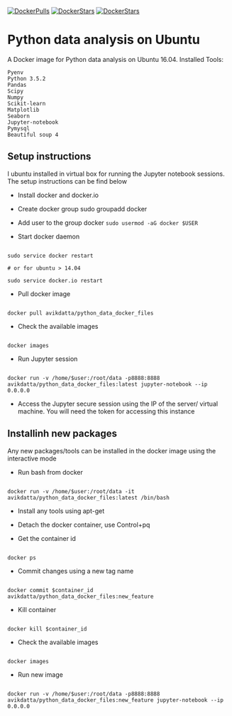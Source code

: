 [![DockerPulls](https://img.shields.io/docker/pulls/avikdatta/python_data_docker_files.svg)](https://registry.hub.docker.com/u/avikdatta/python_data_docker_files/)
[![DockerStars](https://img.shields.io/docker/stars/avikdatta/python_data_docker_files.svg)](https://registry.hub.docker.com/u/avikdatta/python_data_docker_files/)
[![DockerStars](https://img.shields.io/docker/automated/avikdatta/python_data_docker_files.svg)](https://registry.hub.docker.com/u/avikdatta/python_data_docker_files/)
# Python data analysis on Ubuntu

A Docker image for Python data analysis on Ubuntu 16.04. 
Installed Tools:

    Pyenv
    Python 3.5.2
    Pandas
    Scipy
    Numpy
    Scikit-learn
    Matplotlib
    Seaborn
    Jupyter-notebook
    Pymysql
    Beautiful soup 4

## Setup instructions

I ubuntu installed in virtual box for running the Jupyter notebook sessions. The setup instructions can be find below

* Install docker and docker.io 
* Create docker group
sudo groupadd docker

* Add user to the group docker 
`sudo usermod -aG docker $USER`

* Start docker daemon
<pre><code>
sudo service docker restart

# or for ubuntu > 14.04  

sudo service docker.io restart  
</code></pre>

* Pull docker image
<pre><code>
docker pull avikdatta/python_data_docker_files
</code></pre>

* Check the available images
<pre><code>
docker images
</code></pre>

* Run Jupyter session
<pre><code>
docker run -v /home/$user:/root/data -p8888:8888 avikdatta/python_data_docker_files:latest jupyter-notebook --ip 0.0.0.0
</code></pre>

* Access the Jupyter secure session using the IP of the server/ virtual machine. You will need the token for accessing this instance

## Installinh new packages

Any new packages/tools can be installed in the docker image using the interactive mode

* Run bash from docker
<pre><code>
docker run -v /home/$user:/root/data -it avikdatta/python_data_docker_files:latest /bin/bash
</code></pre>

* Install any tools using apt-get

* Detach the docker container, use Control+pq

* Get the container id
<pre><code>
docker ps
</code></pre>

* Commit changes using a new tag name
<pre><code>
docker commit $container_id avikdatta/python_data_docker_files:new_feature
</code></pre>

* Kill container
<pre><code>
docker kill $container_id
</code></pre>

* Check the available images
<pre><code>
docker images
</code></pre>

* Run new image 
<pre><code>
docker run -v /home/$user:/root/data -p8888:8888 avikdatta/python_data_docker_files:new_feature jupyter-notebook --ip 0.0.0.0
</code></pre>



